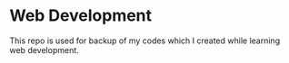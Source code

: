 # Web Development
This repo is used for backup of my codes which I created while learning web development.